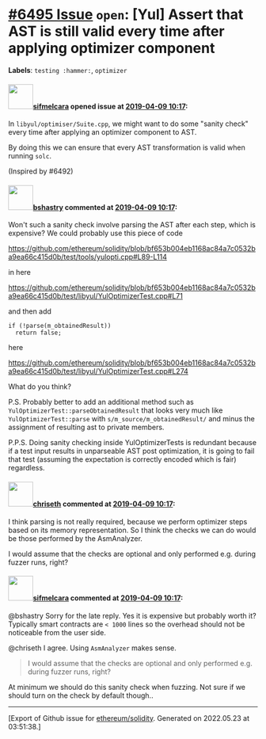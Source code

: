 # [\#6495 Issue](https://github.com/ethereum/solidity/issues/6495) `open`: [Yul] Assert that AST is still valid every time after applying optimizer component
**Labels**: `testing :hammer:`, `optimizer`


#### <img src="https://avatars.githubusercontent.com/u/10496191?v=4" width="50">[sifmelcara](https://github.com/sifmelcara) opened issue at [2019-04-09 10:17](https://github.com/ethereum/solidity/issues/6495):

In `libyul/optimiser/Suite.cpp`, we might want to do some "sanity check" every time after applying an optimizer component to AST.

By doing this we can ensure that every AST transformation is valid when running `solc`.

(Inspired by #6492)

#### <img src="https://avatars.githubusercontent.com/u/2388185?v=4" width="50">[bshastry](https://github.com/bshastry) commented at [2019-04-09 10:17](https://github.com/ethereum/solidity/issues/6495#issuecomment-481695478):

Won't such a sanity check involve parsing the AST after each step, which is expensive? We could probably use this piece of code

https://github.com/ethereum/solidity/blob/bf653b004eb1168ac84a7c0532ba9ea66c415d0b/test/tools/yulopti.cpp#L89-L114

in here

https://github.com/ethereum/solidity/blob/bf653b004eb1168ac84a7c0532ba9ea66c415d0b/test/libyul/YulOptimizerTest.cpp#L71

and then add

```
if (!parse(m_obtainedResult))
  return false;
```

here

https://github.com/ethereum/solidity/blob/bf653b004eb1168ac84a7c0532ba9ea66c415d0b/test/libyul/YulOptimizerTest.cpp#L274

What do you think?

P.S. Probably better to add an additional method such as `YulOptimizerTest::parseObtainedResult` that looks very much like `YulOptimizerTest::parse` with `s/m_source/m_obtainedResult/` and minus the assignment of resulting ast to private members.

P.P.S. Doing sanity checking inside YulOptimizerTests is redundant because if a test input results in unparseable AST post optimization, it is going to fail that test (assuming the expectation is correctly encoded which is fair) regardless.

#### <img src="https://avatars.githubusercontent.com/u/9073706?v=4" width="50">[chriseth](https://github.com/chriseth) commented at [2019-04-09 10:17](https://github.com/ethereum/solidity/issues/6495#issuecomment-483258920):

I think parsing is not really required, because we perform optimizer steps based on its memory representation. So I think the checks we can do would be those performed by the AsmAnalyzer.

I would assume that the checks are optional and only performed e.g. during fuzzer runs, right?

#### <img src="https://avatars.githubusercontent.com/u/10496191?v=4" width="50">[sifmelcara](https://github.com/sifmelcara) commented at [2019-04-09 10:17](https://github.com/ethereum/solidity/issues/6495#issuecomment-483490565):

@bshastry Sorry for the late reply. Yes it is expensive but probably worth it? Typically smart contracts are `< 1000` lines so the overhead should not be noticeable from the user side.

@chriseth I agree. Using `AsmAnalyzer` makes sense.

> I would assume that the checks are optional and only performed e.g. during fuzzer runs, right?

At minimum we should do this sanity check when fuzzing. Not sure if we should turn on the check by default though..


-------------------------------------------------------------------------------



[Export of Github issue for [ethereum/solidity](https://github.com/ethereum/solidity). Generated on 2022.05.23 at 03:51:38.]
